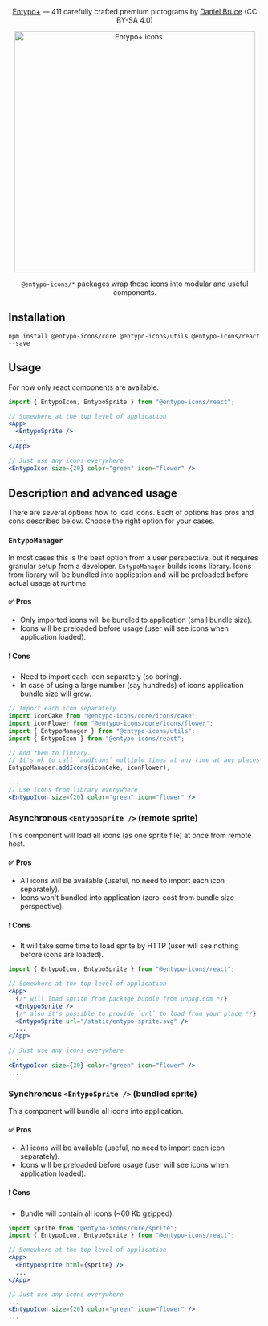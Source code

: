<div align="center">
  <p><a href="http://www.entypo.com/">Entypo+</a> — 411 carefully crafted premium pictograms by <a href="http://www.danielbruce.se/">Daniel Bruce</a> (CC BY-SA 4.0)</p>
  <p><img width="480" alt="Entypo+ icons" src="https://raw.githubusercontent.com/geakstr/entypo-icons/master/entypo-icons.png"></p>
  <p><code>@entypo-icons/*</code> packages wrap these icons into modular and useful components.</p>
</div>

## Installation

`npm install @entypo-icons/core @entypo-icons/utils @entypo-icons/react --save`

## Usage

For now only react components are available.

```jsx
import { EntypoIcon, EntypoSprite } from "@entypo-icons/react";

// Somewhere at the top level of application
<App>
  <EntypoSprite />
  ...
</App>

// Just use any icons everywhere
<EntypoIcon size={20} color="green" icon="flower" />
```

## Description and advanced usage

There are several options how to load icons. Each of options has pros and cons described below. Choose the right option for your cases.

### `EntypoManager`

In most cases this is the best option from a user perspective, but it requires granular setup from a developer. `EntypoManager` builds icons library. Icons from library will be bundled into application and will be preloaded before actual usage at runtime.

#### ✅ Pros

- Only imported icons will be bundled to application (small bundle size).
- Icons will be preloaded before usage (user will see icons when application loaded).

#### ❗️ Cons

- Need to import each icon separately (so boring).
- In case of using a large number (say hundreds) of icons application bundle size will grow.

```jsx
// Import each icon separately
import iconCake from "@entypo-icons/core/icons/cake";
import iconFlower from "@entypo-icons/core/icons/flower";
import { EntypoManager } from "@entypo-icons/utils";
import { EntypoIcon } from "@entypo-icons/react";

// Add them to library.
// It's ok to call `addIcons` multiple times at any time at any places
EntypoManager.addIcons(iconCake, iconFlower);

...
// Use icons from library everywhere
<EntypoIcon size={20} color="green" icon="flower" />
```

### Asynchronous `<EntypoSprite />` (remote sprite)

This component will load all icons (as one sprite file) at once from remote host.

#### ✅ Pros

- All icons will be available (useful, no need to import each icon separately).
- Icons won't bundled into application (zero-cost from bundle size perspective).

#### ❗️ Cons

- It will take some time to load sprite by HTTP (user will see nothing before icons are loaded).

```jsx
import { EntypoIcon, EntypoSprite } from "@entypo-icons/react";

// Somewhere at the top level of application
<App>
  {/* will load sprite from package bundle from unpkg.com */}
  <EntypoSprite />
  {/* also it's possible to provide `url` to load from your place */}
  <EntypoSprite url="/static/entypo-sprite.svg" />
  ...
</App>

// Just use any icons everywhere
...
<EntypoIcon size={20} color="green" icon="flower" />
...
```

### Synchronous `<EntypoSprite />` (bundled sprite)

This component will bundle all icons into application.

#### ✅ Pros

- All icons will be available (useful, no need to import each icon separately).
- Icons will be preloaded before usage (user will see icons when application loaded).

#### ❗️ Cons

- Bundle will contain all icons (~60 Kb gzipped).

```jsx
import sprite from "@entypo-icons/core/sprite";
import { EntypoIcon, EntypoSprite } from "@entypo-icons/react";

// Somewhere at the top level of application
<App>
  <EntypoSprite html={sprite} />
  ...
</App>

// Just use any icons everywhere
...
<EntypoIcon size={20} color="green" icon="flower" />
...
```
